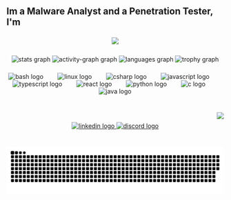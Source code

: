 <h2 align="left">Im a Malware Analyst and a Penetration Tester, I'm </h2>

###

<div align="center">
  <img height="" src="https://github.com/T-cube2512/T-cube2512/blob/main/N4m3-r.gif"  />
</div>

###

<div align="center">
  <img src="https://github-readme-stats.vercel.app/api?username=T-cube2512&hide_title=false&hide_rank=true&show_icons=true&include_all_commits=true&count_private=true&disable_animations=false&theme=dracula&locale=en&hide_border=false&custom_title=Mah%20Stats" height="150" alt="stats graph"  />
  <img src="https://github-readme-activity-graph.vercel.app/graph?username=T-cube2512&theme=github-dark-dimmed&custom_title=Github%20Activity" height="150" alt="activity-graph graph"  />
  <img src="https://github-readme-stats.vercel.app/api/top-langs?username=T-cube2512&locale=en&hide_title=false&layout=compact&card_width=320&langs_count=6&theme=vue-dark&hide_border=false" height="150" alt="languages graph"  />
  <img src="https://github-profile-trophy.vercel.app?username=T-cube2512&theme=darkhub" height="150" alt="trophy graph"  />
</div>

###

<div align="left">
</div>

###

<div align="center">
  <img src="https://cdn.jsdelivr.net/gh/devicons/devicon/icons/bash/bash-original.svg" height="30" alt="bash logo"  />
  <img width="25" />
  <img src="https://cdn.jsdelivr.net/gh/devicons/devicon/icons/linux/linux-original.svg" height="30" alt="linux logo"  />
  <img width="25" />
  <img src="https://cdn.jsdelivr.net/gh/devicons/devicon/icons/csharp/csharp-original.svg" height="30" alt="csharp logo"  />
  <img width="25" />
  <img src="https://cdn.jsdelivr.net/gh/devicons/devicon/icons/javascript/javascript-original.svg" height="30" alt="javascript logo"  />
  <img width="25" />
  <img src="https://cdn.jsdelivr.net/gh/devicons/devicon/icons/typescript/typescript-original.svg" height="30" alt="typescript logo"  />
  <img width="25" />
  <img src="https://cdn.jsdelivr.net/gh/devicons/devicon/icons/react/react-original.svg" height="30" alt="react logo"  />
  <img width="25" />
  <img src="https://cdn.jsdelivr.net/gh/devicons/devicon/icons/python/python-original.svg" height="30" alt="python logo"  />
  <img width="25" />
  <img src="https://cdn.jsdelivr.net/gh/devicons/devicon/icons/c/c-original.svg" height="30" alt="c logo"  />
  <img width="25" />
  <img src="https://cdn.jsdelivr.net/gh/devicons/devicon/icons/java/java-original.svg" height="30" alt="java logo"  />
</div>

###

<br clear="both">

<img align="right" src="https://profile-counter.glitch.me/T-cube2512/count.svg?"  />

###

<div align="center">
  <a href="https://www.linkedin.com/in/srivatsan-venkatesh/" target="_blank">
    <img src="https://img.shields.io/static/v1?message=LinkedIn&logo=linkedin&label=&color=0077B5&logoColor=white&labelColor=&style=plastic" height="40" alt="linkedin logo"  />
  </a>
  <a href="https://discordapp.com/users/746303212017156127/" target="_blank">
    <img src="https://img.shields.io/static/v1?message=Discord&logo=discord&label=&color=7289DA&logoColor=white&labelColor=&style=plastic" height="40" alt="discord logo"  />
  </a>
</div>

###

<br clear="both">

<img src="https://raw.githubusercontent.com/T-cube2512/T-cube2512/output/snake.svg" alt="Snake animation" />

###